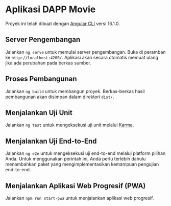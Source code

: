 # Aplikasi DAPP Movie

Proyek ini telah dibuat dengan [Angular CLI](https://github.com/angular/angular-cli) versi 16.1.0.

## Server Pengembangan

Jalankan `ng serve` untuk memulai server pengembangan. Buka di peramban ke `http://localhost:4200/`. Aplikasi akan secara otomatis memuat ulang jika ada perubahan pada berkas sumber.

## Proses Pembangunan

Jalankan `ng build` untuk membangun proyek. Berkas-berkas hasil pembangunan akan disimpan dalam direktori `dist/`.

## Menjalankan Uji Unit

Jalankan `ng test` untuk mengeksekusi uji unit melalui [Karma](https://karma-runner.github.io).

## Menjalankan Uji End-to-End

Jalankan `ng e2e` untuk mengeksekusi uji end-to-end melalui platform pilihan Anda. Untuk menggunakan perintah ini, Anda perlu terlebih dahulu menambahkan paket yang mengimplementasikan kemampuan pengujian end-to-end.

## Menjalankan Aplikasi Web Progresif (PWA)
Jalankan `npm run start-pwa` untuk menjalankan aplikasi web progresif.
